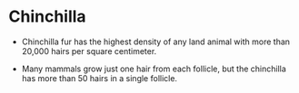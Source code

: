 # Chinchilla

- Chinchilla fur has the highest density of any land
  animal with more than 20,000 hairs per square centimeter.

- Many mammals grow just one hair from each follicle, but the
  chinchilla has more than 50 hairs in a single follicle.


